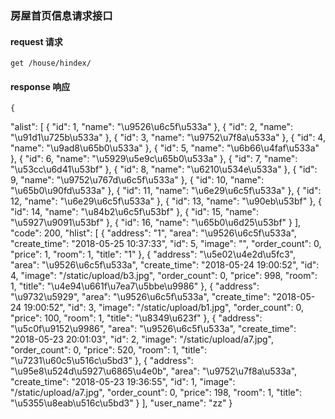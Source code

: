 
### 房屋首页信息请求接口


#### request 请求

    get /house/hindex/

#### response 响应

    {
  "alist": [
    {
      "id": 1,
      "name": "\u9526\u6c5f\u533a"
    },
    {
      "id": 2,
      "name": "\u91d1\u725b\u533a"
    },
    {
      "id": 3,
      "name": "\u9752\u7f8a\u533a"
    },
    {
      "id": 4,
      "name": "\u9ad8\u65b0\u533a"
    },
    {
      "id": 5,
      "name": "\u6b66\u4faf\u533a"
    },
    {
      "id": 6,
      "name": "\u5929\u5e9c\u65b0\u533a"
    },
    {
      "id": 7,
      "name": "\u53cc\u6d41\u53bf"
    },
    {
      "id": 8,
      "name": "\u6210\u534e\u533a"
    },
    {
      "id": 9,
      "name": "\u9752\u767d\u6c5f\u533a"
    },
    {
      "id": 10,
      "name": "\u65b0\u90fd\u533a"
    },
    {
      "id": 11,
      "name": "\u6e29\u6c5f\u533a"
    },
    {
      "id": 12,
      "name": "\u6e29\u6c5f\u533a"
    },
    {
      "id": 13,
      "name": "\u90eb\u53bf"
    },
    {
      "id": 14,
      "name": "\u84b2\u6c5f\u53bf"
    },
    {
      "id": 15,
      "name": "\u5927\u9091\u53bf"
    },
    {
      "id": 16,
      "name": "\u65b0\u6d25\u53bf"
    }
  ],
  "code": 200,
  "hlist": [
    {
      "address": "1",
      "area": "\u9526\u6c5f\u533a",
      "create_time": "2018-05-25 10:37:33",
      "id": 5,
      "image": "",
      "order_count": 0,
      "price": 1,
      "room": 1,
      "title": "1"
    },
    {
      "address": "\u5e02\u4e2d\u5fc3",
      "area": "\u9526\u6c5f\u533a",
      "create_time": "2018-05-24 19:00:52",
      "id": 4,
      "image": "/static/upload/b3.jpg",
      "order_count": 0,
      "price": 998,
      "room": 1,
      "title": "\u4e94\u661f\u7ea7\u5bbe\u9986"
    },
    {
      "address": "\u9732\u5929",
      "area": "\u9526\u6c5f\u533a",
      "create_time": "2018-05-24 19:00:52",
      "id": 3,
      "image": "/static/upload/b1.jpg",
      "order_count": 0,
      "price": 100,
      "room": 1,
      "title": "\u8349\u623f"
    },
    {
      "address": "\u5c0f\u9152\u9986",
      "area": "\u9526\u6c5f\u533a",
      "create_time": "2018-05-23 20:01:03",
      "id": 2,
      "image": "/static/upload/a7.jpg",
      "order_count": 0,
      "price": 520,
      "room": 1,
      "title": "\u7231\u60c5\u516c\u5bd3"
    },
    {
      "address": "\u95e8\u524d\u5927\u6865\u4e0b",
      "area": "\u9752\u7f8a\u533a",
      "create_time": "2018-05-23 19:36:55",
      "id": 1,
      "image": "/static/upload/a7.jpg",
      "order_count": 0,
      "price": 198,
      "room": 1,
      "title": "\u5355\u8eab\u516c\u5bd3"
    }
  ],
  "user_name": "zz"
}
